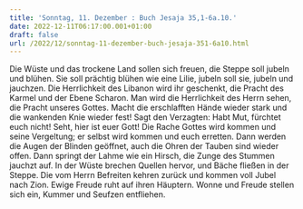```yaml
---
title: 'Sonntag, 11. Dezember : Buch Jesaja 35,1-6a.10.'
date: 2022-12-11T06:17:00.001+01:00
draft: false
url: /2022/12/sonntag-11-dezember-buch-jesaja-351-6a10.html
---
```


Die Wüste und das trockene Land sollen sich freuen, die Steppe soll jubeln und blühen. Sie soll prächtig blühen wie eine Lilie, jubeln soll sie, jubeln und jauchzen. Die Herrlichkeit des Libanon wird ihr geschenkt, die Pracht des Karmel und der Ebene Scharon. Man wird die Herrlichkeit des Herrn sehen, die Pracht unseres Gottes. Macht die erschlafften Hände wieder stark und die wankenden Knie wieder fest! Sagt den Verzagten: Habt Mut, fürchtet euch nicht! Seht, hier ist euer Gott! Die Rache Gottes wird kommen und seine Vergeltung; er selbst wird kommen und euch erretten. Dann werden die Augen der Blinden geöffnet, auch die Ohren der Tauben sind wieder offen. Dann springt der Lahme wie ein Hirsch, die Zunge des Stummen jauchzt auf. In der Wüste brechen Quellen hervor, und Bäche fließen in der Steppe. Die vom Herrn Befreiten kehren zurück und kommen voll Jubel nach Zion. Ewige Freude ruht auf ihren Häuptern. Wonne und Freude stellen sich ein, Kummer und Seufzen entfliehen.